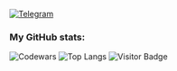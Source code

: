 
[![Telegram](https://img.shields.io/badge/telegram-%230077B5.svg?style=for-the-badge&logo=telegram&logoColor=white)](https://t.me/replicantDuke)

### My GitHub stats:
 ![Codewars](https://github.r2v.ch/codewars?user=chemyl&name=true&top_languages=true&stroke=%23b362ff&theme=purple_dark)
 ![Top Langs](https://github-readme-stats.vercel.app/api/top-langs/?username=chemyl&hide=TeX&layout=compact&theme=calm_pink)
 ![Visitor Badge](https://visitor-badge.laobi.icu/badge?page_id=chemyl.chemyl)

